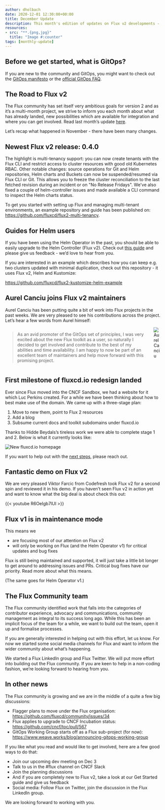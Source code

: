 ```yaml
---
author: dholbach
date: 2020-12-01 12:30:00+00:00
title: December Update
description: This month's edition of updates on Flux v2 developments - 0.4.0 release, new website, new maintainer, new guides and more.
resources:
- src: "**.{png,jpg}"
  title: "Image #:counter"
tags: [monthly-update]
---
```


## Before we get started, what is GitOps?

If you are new to the community and GitOps, you might want to check out the [GitOps manifesto](https://www.weave.works/blog/what-is-gitops-really) or the [official GitOps FAQ](https://www.weave.works/blog/the-official-gitops-faq).

## The Road to Flux v2

The Flux community has set itself very ambitious goals for version 2 and as it’s a multi-month project, we strive to inform you each month about what has already landed, new possibilities which are available for integration and where you can get involved. Read last month’s update [here](https://www.weave.works/blog/the-road-to-flux-v2-november-update).

Let’s recap what happened in November - there have been many changes.

## Newest Flux v2 release: 0.4.0

The highlight is multi-tenancy support: you can now create tenants with the Flux CLI and restrict access to cluster resources with good old Kubernetes RBAC. Other notable changes: source operations for Git and Helm repositories, Helm charts and Buckets can now be suspended/resumed via Flux CLI or Git. This allows you to freeze the cluster reconciliation to the last fetched revision during an incident or on "No Release Fridays". We've also fixed a couple of helm-controller issues and made available a CLI command to inspect the Helm charts status.

To get you started with setting up Flux and managing multi-tenant environments, an example repository and guide has been published on: <https://github.com/fluxcd/flux2-multi-tenancy>.

## Guides for Helm users

If you have been using the Helm Operator in the past, you should be able to easily upgrade to the Helm Controller (Flux v2). Check out [this guide](/docs/installation/migration/helm-operator-migration) and please give us feedback - we’d love to hear from you.

If you are interested in an example which describes how you can keep e.g. two clusters updated with minimal duplication, check out this repository - it uses Flux v2, Helm and Kustomize:

<https://github.com/fluxcd/flux2-kustomize-helm-example>

## Aurel Canciu joins Flux v2 maintainers

Aurel Canciu has been putting quite a bit of work into Flux projects in the past weeks. We are very pleased to see his contributions across the project. Let’s hear a few words from Aurel himself:

<div class="columns is-mobile">
    <div class="column">
        <blockquote>
            <p>As an avid promoter of the GitOps set of principles, I was very excited about the new Flux toolkit as a user, so naturally I decided to get involved and contribute to the best of my abilities and time availability. I am happy to now be part of an excellent team of maintainers and help move forward with this promising project.</p>
        </blockquote>
    </div>
    <div class="column is-one-fifth">
        <img src="https://avatars0.githubusercontent.com/u/681456?s=400&amp;v=4" alt="Aurel Canciu">
    </div>
</div>

## First milestone of fluxcd.io redesign landed

Ever since Flux moved into the CNCF Sandbox, we had a website for it which Luc Perkins created. For a while we have been thinking about how to best make use of the domain. We came up with a three-stage plan:

1. Move to new them, point to Flux 2 resources
1. Add a blog
1. Subsume current docs and toolkit subdomains under fluxcd.io

Thanks to Hidde Beydals’s tireless work we were able to complete stage 1 and 2. Below is what it currently looks like:

![New fluxcd.io homepage](featured-image.png)

If you want to help out with the [next steps](https://github.com/fluxcd/website), please reach out.

## Fantastic demo on Flux v2

We are very pleased Viktor Farcic from Codefresh took Flux v2 for a second spin and reviewed it in his demo. If you haven’t seen Flux v2 in action yet and want to know what the big deal is about check this out:

{{< youtube R6OeIgb7lUI >}}

## Flux v1 is in maintenance mode

This means we

* are focusing most of our attention on Flux v2
* will only be working on Flux (and the Helm Operator v1) for critical updates and bug fixes

Flux is still being maintained and supported, it will just take a little bit longer to get around to addressing issues and PRs. Critical bug fixes have our priority. Read more about what this means.

(The same goes for Helm Operator v1.)

## The Flux Community team

The Flux community identified work that falls into the categories of contributor experience, advocacy and communications, community management as integral to its success long ago. While this has been an implicit focus of the team for a while, we want to build out the team, open it up and formalise processes.

If you are generally interested in helping out with this effort, let us know. For now we started some social media channels for Flux and want to inform the wider community about what’s happening.

We started a Flux LinkedIn group and Flux Twitter. We will put more effort into building out the Flux community. If you are keen to help in a non-coding fashion, we’re looking forward to hearing from you.

## In other news

The Flux community is growing and we are in the middle of a quite a few big discussions:

* Flagger plans to move under the Flux organisation: https://github.com/fluxcd/community/issues/34
* Flux applies to upgrade to CNCF Incubation status: https://github.com/cncf/toc/pull/567
* GitOps Working Group starts off as a Flux sub-project (for now): https://www.weave.works/blog/announcing-gitops-working-group

If you like what you read and would like to get involved, here are a few good ways to do that:

* Join our upcoming dev meeting on Dec 3
* Talk to us in the #flux channel on CNCF Slack
* Join the planning discussions
* And if you are completely new to Flux v2, take a look at our Get Started guide and give us feedback
* Social media: Follow Flux on Twitter, join the discussion in the Flux LinkedIn group.

We are looking forward to working with you.
